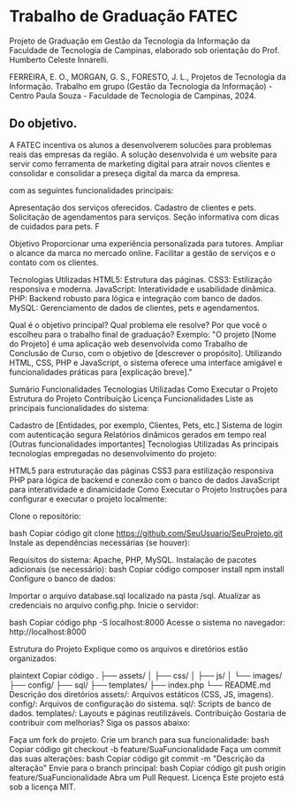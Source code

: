 # Trabalho de Graduação FATEC
Projeto de Graduação em Gestão da Tecnologia da Informação da Faculdade de Tecnologia de Campinas, elaborado sob orientação do Prof. Humberto Celeste Innarelli.

FERREIRA, E. O., MORGAN, G. S., FORESTO, J. L., Projetos de Tecnologia da Informação. Trabalho em grupo (Gestão da Tecnologia da Informação) - Centro Paula Souza - Faculdade de Tecnologia de Campinas, 2024.

## Do objetivo.

A FATEC incentiva os alunos a desenvolverem solucões para problemas reais das empresas da região. A solução desenvolvida é um website para servir como  ferramenta de marketing digital para atrair novos clientes e consolidar e consolidar a preseça digital da marca da empresa.



  com as seguintes funcionalidades principais:

Apresentação dos serviços oferecidos.
Cadastro de clientes e pets.
Solicitação de agendamentos para serviços.
Seção informativa com dicas de cuidados para pets.
F

Objetivo
Proporcionar uma experiência personalizada para tutores.
Ampliar o alcance da marca no mercado online.
Facilitar a gestão de serviços e o contato com os clientes.

Tecnologias Utilizadas
HTML5: Estrutura das páginas.
CSS3: Estilização responsiva e moderna.
JavaScript: Interatividade e usabilidade dinâmica.
PHP: Backend robusto para lógica e integração com banco de dados.
MySQL: Gerenciamento de dados de clientes, pets e agendamentos.



Qual é o objetivo principal?
Qual problema ele resolve?
Por que você o escolheu para o trabalho final de graduação?
Exemplo:
"O projeto [Nome do Projeto] é uma aplicação web desenvolvida como Trabalho de Conclusão de Curso, com o objetivo de [descrever o propósito]. Utilizando HTML, CSS, PHP e JavaScript, o sistema oferece uma interface amigável e funcionalidades práticas para [explicação breve]."

Sumário
Funcionalidades
Tecnologias Utilizadas
Como Executar o Projeto
Estrutura do Projeto
Contribuição
Licença
Funcionalidades
Liste as principais funcionalidades do sistema:

 Cadastro de [Entidades, por exemplo, Clientes, Pets, etc.]
 Sistema de login com autenticação segura
 Relatórios dinâmicos gerados em tempo real
 [Outras funcionalidades importantes]
Tecnologias Utilizadas
As principais tecnologias empregadas no desenvolvimento do projeto:

HTML5 para estruturação das páginas
CSS3 para estilização responsiva
PHP para lógica de backend e conexão com o banco de dados
JavaScript para interatividade e dinamicidade
Como Executar o Projeto
Instruções para configurar e executar o projeto localmente:

Clone o repositório:

bash
Copiar código
git clone https://github.com/SeuUsuario/SeuProjeto.git
Instale as dependências necessárias (se houver):

Requisitos do sistema: Apache, PHP, MySQL.
Instalação de pacotes adicionais (se necessário):
bash
Copiar código
composer install
npm install
Configure o banco de dados:

Importar o arquivo database.sql localizado na pasta /sql.
Atualizar as credenciais no arquivo config.php.
Inicie o servidor:

bash
Copiar código
php -S localhost:8000
Acesse o sistema no navegador:
http://localhost:8000

Estrutura do Projeto
Explique como os arquivos e diretórios estão organizados:

plaintext
Copiar código
.
├── assets/
│   ├── css/
│   ├── js/
│   └── images/
├── config/
├── sql/
├── templates/
├── index.php
└── README.md
Descrição dos diretórios
assets/: Arquivos estáticos (CSS, JS, imagens).
config/: Arquivos de configuração do sistema.
sql/: Scripts de banco de dados.
templates/: Layouts e páginas reutilizáveis.
Contribuição
Gostaria de contribuir com melhorias? Siga os passos abaixo:

Faça um fork do projeto.
Crie um branch para sua funcionalidade:
bash
Copiar código
git checkout -b feature/SuaFuncionalidade
Faça um commit das suas alterações:
bash
Copiar código
git commit -m "Descrição da alteração"
Envie para o branch principal:
bash
Copiar código
git push origin feature/SuaFuncionalidade
Abra um Pull Request.
Licença
Este projeto está sob a licença MIT.
